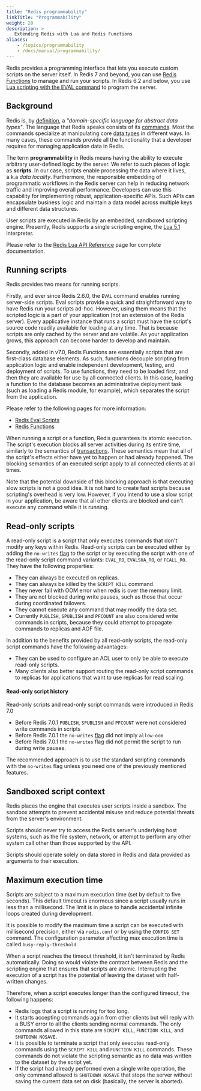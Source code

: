 ```yaml
---
title: "Redis programmability"
linkTitle: "Programmability"
weight: 20
description: >
   Extending Redis with Lua and Redis Functions
aliases:
    - /topics/programmability
    - /docs/manual/programmability/
---
```


Redis provides a programming interface that lets you execute custom scripts on the server itself. In Redis 7 and beyond, you can use [Redis Functions](/docs/manual/programmability/functions-intro) to manage and run your scripts. In Redis 6.2 and below, you use [Lua scripting with the EVAL command](/docs/manual/programmability/eval-intro) to program the server.

## Background

Redis is, by [definition](https://github.com/redis/redis/blob/unstable/MANIFESTO#L7), a _"domain-specific language for abstract data types"_.
The language that Redis speaks consists of its [commands](/commands).
Most the commands specialize at manipulating core [data types](/topics/data-types-intro) in different ways.
In many cases, these commands provide all the functionality that a developer requires for managing application data in Redis.

The term **programmability** in Redis means having the ability to execute arbitrary user-defined logic by the server.
We refer to such pieces of logic as **scripts**.
In our case, scripts enable processing the data where it lives, a.k.a _data locality_.
Furthermore, the responsible embedding of programmatic workflows in the Redis server can help in reducing network traffic and improving overall performance.
Developers can use this capability for implementing robust, application-specific APIs.
Such APIs can encapsulate business logic and maintain a data model across multiple keys and different data structures.

User scripts are executed in Redis by an embedded, sandboxed scripting engine.
Presently, Redis supports a single scripting engine, the [Lua 5.1](https://www.lua.org/) interpreter.

Please refer to the [Redis Lua API Reference](/topics/lua-api) page for complete documentation.

## Running scripts

Redis provides two means for running scripts.

Firstly, and ever since Redis 2.6.0, the `EVAL` command enables running server-side scripts.
Eval scripts provide a quick and straightforward way to have Redis run your scripts ad-hoc.
However, using them means that the scripted logic is a part of your application (not an extension of the Redis server).
Every applicative instance that runs a script must have the script's source code readily available for loading at any time.
That is because scripts are only cached by the server and are volatile.
As your application grows, this approach can become harder to develop and maintain.

Secondly, added in v7.0, Redis Functions are essentially scripts that are first-class database elements.
As such, functions decouple scripting from application logic and enable independent development, testing, and deployment of scripts.
To use functions, they need to be loaded first, and then they are available for use by all connected clients.
In this case, loading a function to the database becomes an administrative deployment task (such as loading a Redis module, for example), which separates the script from the application.

Please refer to the following pages for more information:

* [Redis Eval Scripts](/topics/eval-intro)
* [Redis Functions](/topics/functions-intro)

When running a script or a function, Redis guarantees its atomic execution.
The script's execution blocks all server activities during its entire time, similarly to the semantics of [transactions](/topics/transactions).
These semantics mean that all of the script's effects either have yet to happen or had already happened.
The blocking semantics of an executed script apply to all connected clients at all times.

Note that the potential downside of this blocking approach is that executing slow scripts is not a good idea.
It is not hard to create fast scripts because scripting's overhead is very low.
However, if you intend to use a slow script in your application, be aware that all other clients are blocked and can't execute any command while it is running.

## Read-only scripts

A read-only script is a script that only executes commands that don't modify any keys within Redis.
Read-only scripts can be executed either by adding the `no-writes` [flag](/topics/lua-api#script_flags) to the script or by executing the script with one of the read-only script command variants: `EVAL_RO`, `EVALSHA_RO`, or `FCALL_RO`.
They have the following properties:

* They can always be executed on replicas.
* They can always be killed by the `SCRIPT KILL` command. 
* They never fail with OOM error when redis is over the memory limit.
* They are not blocked during write pauses, such as those that occur during coordinated failovers.
* They cannot execute any command that may modify the data set.
* Currently `PUBLISH`, `SPUBLISH` and `PFCOUNT` are also considered write commands in scripts, because they could attempt to propagate commands to replicas and AOF file.

In addition to the benefits provided by all read-only scripts, the read-only script commands have the following advantages:

* They can be used to configure an ACL user to only be able to execute read-only scripts.
* Many clients also better support routing the read-only script commands to replicas for applications that want to use replicas for read scaling.

#### Read-only script history

Read-only scripts and read-only script commands were introduced in Redis 7.0

* Before Redis 7.0.1 `PUBLISH`, `SPUBLISH` and `PFCOUNT` were not considered write commands in scripts
* Before Redis 7.0.1 the `no-writes` [flag](/topics/lua-api#script_flags) did not imply `allow-oom`
* Before Redis 7.0.1 the `no-writes` flag did not permit the script to run during write pauses.


The recommended approach is to use the standard scripting commands with the `no-writes` flag unless you need one of the previously mentioned features.

## Sandboxed script context

Redis places the engine that executes user scripts inside a sandbox.
The sandbox attempts to prevent accidental misuse and reduce potential threats from the server's environment.

Scripts should never try to access the Redis server's underlying host systems, such as the file system, network, or attempt to perform any other system call other than those supported by the API.

Scripts should operate solely on data stored in Redis and data provided as arguments to their execution.

## Maximum execution time

Scripts are subject to a maximum execution time (set by default to five seconds).
This default timeout is enormous since a script usually runs in less than a millisecond.
The limit is in place to handle accidental infinite loops created during development.

It is possible to modify the maximum time a script can be executed with millisecond precision,
either via `redis.conf` or by using the `CONFIG SET` command.
The configuration parameter affecting max execution time is called `busy-reply-threshold`.

When a script reaches the timeout threshold, it isn't terminated by Redis automatically.
Doing so would violate the contract between Redis and the scripting engine that ensures that scripts are atomic.
Interrupting the execution of a script has the potential of leaving the dataset with half-written changes.

Therefore, when a script executes longer than the configured timeout, the following happens:

* Redis logs that a script is running for too long.
* It starts accepting commands again from other clients but will reply with a BUSY error to all the clients sending normal commands. The only commands allowed in this state are `SCRIPT KILL`, `FUNCTION KILL`, and `SHUTDOWN NOSAVE`.
* It is possible to terminate a script that only executes read-only commands using the `SCRIPT KILL` and `FUNCTION KILL` commands. These commands do not violate the scripting semantic as no data was written to the dataset by the script yet.
* If the script had already performed even a single write operation, the only command allowed is `SHUTDOWN NOSAVE` that stops the server without saving the current data set on disk (basically, the server is aborted).
